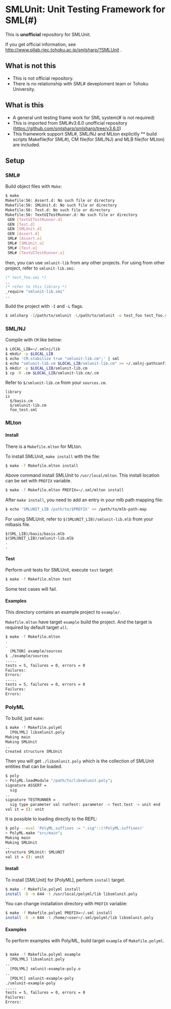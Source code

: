 SMLUnit:  Unit Testing Framework for SML(#)
============================================================

This is **unofficial** repository for SMLUnit.

If you get official information, see http://www.pllab.riec.tohoku.ac.jp/smlsharp/?SMLUnit .

What is **not** this
------------------------------

 * This is not official repository.
 * There is no relationship with SML# deveploment team or Tohoku University.

What is this
------------------------------

 * A general unit testing frame work for SML system(# is not required)
 * This is imported from SML#v3.6.0 unofficial repository (https://github.com/smlsharp/smlsharp/tree/v3.6.0)
 * This framework support SML#, SML/NJ and MLton explicitly
 ** build scripts Makefile(for SML#), CM file(for SML/NJ) and MLB file(for MLton) are included.

Setup
------------------------------

### SML&#x23;

Build object files with `Make`:

```sh
$ make
Makefile:56: Assert.d: No such file or directory
Makefile:56: SMLUnit.d: No such file or directory
Makefile:56: Test.d: No such file or directory
Makefile:56: TextUITestRunner.d: No such file or directory
 GEN [TextUITestRunner.d]
 GEN [Test.d]
 GEN [SMLUnit.d]
 GEN [Assert.d]
 SML# [Assert.o]
 SML# [SMLUnit.o]
 SML# [Test.o]
 SML# [TextUITestRunner.o]
```

then, you can use `smlunit-lib` from any other projects.
For using from other project, refer to `smlunit-lib.smi`:

```sml
(* test_foo.smi *)
..
(* refer to this library *)
_require "smlunit-lib.smi"
..
```

Build the project with `-I` and `-L` flags.

```sh
$ smlsharp -I/path/to/smlunit -L/path/to/smlunit -o test_foo test_foo.smi
```

### SML/NJ

Compile with `CM` like below:

```sh
$ LOCAL_LIB=~/.smlnj/lib
$ mkdir -p $LOCAL_LIB
$ echo 'CM.stabilize true "smlunit-lib.cm";' | sml
$ echo "smlunit-lib.cm $LOCAL_LIB/smlunit-lib.cm" >> ~/.smlnj-pathconfig
$ mkdir -p $LOCAL_LIB/smlunit-lib.cm
$ cp -R .cm $LOCAL_LIB/smlunit-lib.cm/.cm
```

Refer to `$/smlunit-lib.cm` from your `sources.cm`.

```
library
is
  $/basis.cm
  $/smlunit-lib.cm
  foo_test.sml
```


### MLton

#### Install

There is a `Makefile.mlton` for MLton.

To install SMLUnit, `make install` with the file:

```sh
$ make -f Makefile.mlton install
```

Above command install SMLUnit to `/usr/local/mlton`.
This install location can be set with `PREFIX` variable.

```sh
$ make -f Makefile.mlton PREFIX=~/.sml/mlton install
```

After `make install`, you need to add an entry in your mlb path mapping file:

```sh
$ echo 'SMLUNIT_LIB /path/to/$PREFIX' >> /path/to/mlb-path-map
```


For using SMLUnit, refer to `$(SMLUNIT_LIB)/smlunit-lib.mlb` from your mlbasis file.

```
$(SML_LIB)/basis/basis.mlb
$(SMLUNIT_LIB)/smlunit-lib.mlb
.
.
```

#### Test

Perform unit tests for SMLUnit, execute `test` target:

```sh
$ make -f Makefile.mlton test
```

Some test cases will fail.


#### Examples

This directory contains an example project to `example/`.

`Makefile.mlton` have target `example` build the project.
And the target is required by default target `all`.


```sh
$ make -f Makefile.mlton
.
.
  [MLTON] example/sources
$ ./example/sources
.....
tests = 5, failures = 0, errors = 0
Failures:
Errors:
.....
tests = 5, failures = 0, errors = 0
Failures:
Errors:
```


### PolyML

To build, just `make`:

```sh
$ make -f Makefile.polyml
  [POLYML] libsmlunit.poly
Making main
Making SMLUnit
..
Created structure SMLUnit
```

Then you will get `./libsmlunit.poly` which is the collection of SMLUnit entities that can be loaded.

```sh
$ poly
> PolyML.loadModule "/path/to/libsmlunit.poly";
signature ASSERT =
  sig
..
signature TESTRUNNER =
  sig type parameter val runTest: parameter -> Test.test -> unit end
val it = (): unit
```

It is possible to loading directly to the REPL:

```sh
$ poly --eval 'PolyML.suffixes := ".sig"::(!PolyML.suffixes)'
> PolyML.make "src/main";
Making main
Making SMLUnit
..
structure SMLUnit: SMLUNIT
val it = (): unit
```

#### Install

To install [SMLUnit] for [PolyML], perform `install` target.

```sh
$ make -f Makefile.polyml install
install -D -m 644 -t /usr/local/polyml/lib libsmlunit.poly
```

You can change installation directory with `PREFIX` variable:

```sh
$ make -f Makefile.polyml PREFIX=~/.sml install
install -D -m 644 -t /home/<user>/.sml/polyml/lib libsmlunit.poly
```

#### Examples

To perform examples with Poly/ML, build target `example` of `Makefile.polyml`.


```sh

$ make -f Makefile.polyml example
  [POLYML] libsmlunit.poly
..
  [POLYML] smlunit-example-poly.o
..
  [POLYC] smlunit-example-poly
./smlunit-example-poly
.....
tests = 5, failures = 0, errors = 0
Failures:
Errors:
```

